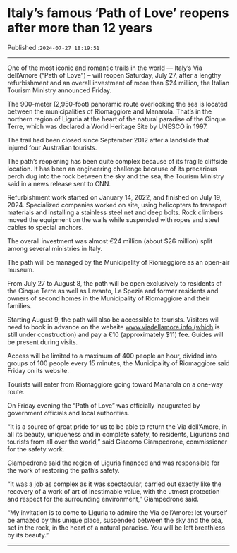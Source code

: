 # Italy’s famous ‘Path of Love’ reopens after more than 12 years

Published :`2024-07-27 18:19:51`

---

One of the most iconic and romantic trails in the world — Italy’s Via dell’Amore (“Path of Love”) – will reopen Saturday, July 27, after a lengthy refurbishment and an overall investment of more than $24 million, the Italian Tourism Ministry announced Friday.

The 900-meter (2,950-foot) panoramic route overlooking the sea is located between the municipalities of Riomaggiore and Manarola. That’s in the northern region of Liguria at the heart of the natural paradise of the Cinque Terre, which was declared a World Heritage Site by UNESCO in 1997.

The trail had been closed since September 2012 after a landslide that injured four Australian tourists.

The path’s reopening has been quite complex because of its fragile cliffside location. It has been an engineering challenge because of its precarious perch dug into the rock between the sky and the sea, the Tourism Ministry said in a news release sent to CNN.

Refurbishment work started on January 14, 2022, and finished on July 19, 2024. Specialized companies worked on site, using helicopters to transport materials and installing a stainless steel net and deep bolts. Rock climbers moved the equipment on the walls while suspended with ropes and steel cables to special anchors.

The overall investment was almost €24 million (about $26 million) split among several ministries in Italy.

The path will be managed by the Municipality of Riomaggiore as an open-air museum.

From July 27 to August 8, the path will be open exclusively to residents of the Cinque Terre as well as Levanto, La Spezia and former residents and owners of second homes in the Municipality of Riomaggiore and their families.

Starting August 9, the path will also be accessible to tourists. Visitors will need to book in advance on the website www.viadellamore.info (which is still under construction) and pay a €10 (approximately $11) fee. Guides will be present during visits.

Access will be limited to a maximum of 400 people an hour, divided into groups of 100 people every 15 minutes, the Municipality of Riomaggiore said Friday on its website.

Tourists will enter from Riomaggiore going toward Manarola on a one-way route.

On Friday evening the “Path of Love” was officially inaugurated by government officials and local authorities.

“It is a source of great pride for us to be able to return the Via dell’Amore, in all its beauty, uniqueness and in complete safety, to residents, Ligurians and tourists from all over the world,” said Giacomo Giampedrone, commissioner for the safety work.

Giampedrone said the region of Liguria financed and was responsible for the work of restoring the path’s safety.

“It was a job as complex as it was spectacular, carried out exactly like the recovery of a work of art of inestimable value, with the utmost protection and respect for the surrounding environment,” Giampedrone said.

“My invitation is to come to Liguria to admire the Via dell’Amore: let yourself be amazed by this unique place, suspended between the sky and the sea, set in the rock, in the heart of a natural paradise. You will be left breathless by its beauty.”

---

